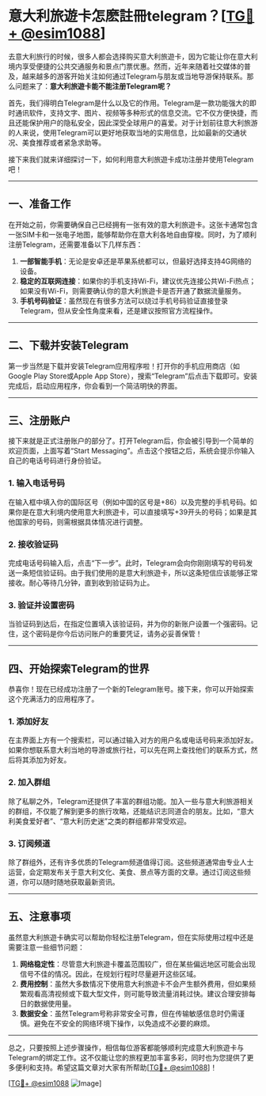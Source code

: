 # 意大利旅遊卡怎麽註冊telegram？[[TG💪+ @esim1088](https://t.me/s/esim1088)]

去意大利旅行的时候，很多人都会选择购买意大利旅遊卡，因为它能让你在意大利境内享受便捷的公共交通服务和景点门票优惠。然而，近年来随着社交媒体的普及，越来越多的游客开始关注如何通过Telegram与朋友或当地导游保持联系。那么问题来了：**意大利旅遊卡能不能注册Telegram呢？**

首先，我们得明白Telegram是什么以及它的作用。Telegram是一款功能强大的即时通讯软件，支持文字、图片、视频等多种形式的信息交流。它不仅方便快捷，而且还能保护用户的隐私安全，因此深受全球用户的喜爱。对于计划前往意大利旅游的人来说，使用Telegram可以更好地获取当地的实用信息，比如最新的交通状况、美食推荐或者紧急求助等。

接下来我们就来详细探讨一下，如何利用意大利旅遊卡成功注册并使用Telegram吧！

---

## 一、准备工作

在开始之前，你需要确保自己已经拥有一张有效的意大利旅遊卡。这张卡通常包含一张SIM卡和一张电子地图，能够帮助你在意大利各地自由穿梭。同时，为了顺利注册Telegram，还需要准备以下几样东西：

1. **一部智能手机**：无论是安卓还是苹果系统都可以，但最好选择支持4G网络的设备。
2. **稳定的互联网连接**：如果你的手机支持Wi-Fi，建议优先连接公共Wi-Fi热点；如果没有Wi-Fi，则需要确认你的意大利旅遊卡是否开通了数据流量服务。
3. **手机号码验证**：虽然现在有很多方法可以绕过手机号码验证直接登录Telegram，但从安全性角度来看，还是建议按照官方流程操作。

---

## 二、下载并安装Telegram

第一步当然是下载并安装Telegram应用程序啦！打开你的手机应用商店（如Google Play Store或Apple App Store），搜索“Telegram”后点击下载即可。安装完成后，启动应用程序，你会看到一个简洁明快的界面。

---

## 三、注册账户

接下来就是正式注册账户的部分了。打开Telegram后，你会被引导到一个简单的欢迎页面，上面写着“Start Messaging”。点击这个按钮之后，系统会提示你输入自己的电话号码进行身份验证。

### 1. 输入电话号码
在输入框中填入你的国际区号（例如中国的区号是+86）以及完整的手机号码。如果你是在意大利境内使用意大利旅遊卡，可以直接填写+39开头的号码；如果是其他国家的号码，则需根据具体情况进行调整。

### 2. 接收验证码
完成电话号码输入后，点击“下一步”。此时，Telegram会向你刚刚填写的号码发送一条短信验证码。由于我们使用的是意大利旅遊卡，所以这条短信应该能够正常接收。耐心等待几分钟，直到收到验证码为止。

### 3. 验证并设置密码
当验证码到达后，在指定位置填入该验证码，并为你的新账户设置一个强密码。记住，这个密码是你今后访问账户的重要凭证，请务必妥善保管！

---

## 四、开始探索Telegram的世界

恭喜你！现在已经成功注册了一个新的Telegram账号。接下来，你可以开始探索这个充满活力的应用程序了。

### 1. 添加好友
在主界面上方有一个搜索栏，可以通过输入对方的用户名或电话号码来添加好友。如果你想联系意大利当地的导游或旅行社，可以先在网上查找他们的联系方式，然后将其添加为好友。

### 2. 加入群组
除了私聊之外，Telegram还提供了丰富的群组功能。加入一些与意大利旅游相关的群组，不仅能了解到更多的旅行攻略，还能结识志同道合的朋友。比如，“意大利美食爱好者”、“意大利历史迷”之类的群组都非常受欢迎。

### 3. 订阅频道
除了群组外，还有许多优质的Telegram频道值得订阅。这些频道通常由专业人士运营，会定期发布关于意大利文化、美食、景点等方面的文章。通过订阅这些频道，你可以随时随地获取最新资讯。

---

## 五、注意事项

虽然意大利旅遊卡确实可以帮助你轻松注册Telegram，但在实际使用过程中还是需要注意一些细节问题：

1. **网络稳定性**：尽管意大利旅遊卡覆盖范围较广，但在某些偏远地区可能会出现信号不佳的情况。因此，在规划行程时尽量避开这些区域。
2. **费用控制**：虽然大多数情况下使用意大利旅遊卡不会产生额外费用，但如果频繁观看高清视频或下载大型文件，则可能导致流量消耗过快。建议合理安排每日的数据使用量。
3. **数据安全**：虽然Telegram号称非常安全可靠，但在传输敏感信息时仍需谨慎。避免在不安全的网络环境下操作，以免造成不必要的麻烦。

---

总之，只要按照上述步骤操作，相信每位游客都能够顺利完成意大利旅遊卡与Telegram的绑定工作。这不仅能让您的旅程更加丰富多彩，同时也为您提供了更多便利和支持。希望这篇文章对大家有所帮助[[TG💪+ @esim1088](https://t.me/s/esim1088)]！

[[TG💪+ @esim1088](https://t.me/s/esim1088) ![Image](https://i.postimg.cc/4NQfJmqS/Snipaste-2025-05-13-00-14-12.png)]